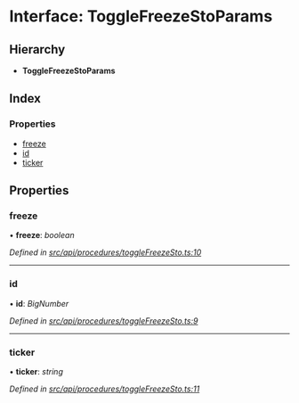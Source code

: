 # Interface: ToggleFreezeStoParams

## Hierarchy

* **ToggleFreezeStoParams**

## Index

### Properties

* [freeze](togglefreezestoparams.md#freeze)
* [id](togglefreezestoparams.md#id)
* [ticker](togglefreezestoparams.md#ticker)

## Properties

###  freeze

• **freeze**: *boolean*

*Defined in [src/api/procedures/toggleFreezeSto.ts:10](https://github.com/PolymathNetwork/polymesh-sdk/blob/7362b318/src/api/procedures/toggleFreezeSto.ts#L10)*

___

###  id

• **id**: *BigNumber*

*Defined in [src/api/procedures/toggleFreezeSto.ts:9](https://github.com/PolymathNetwork/polymesh-sdk/blob/7362b318/src/api/procedures/toggleFreezeSto.ts#L9)*

___

###  ticker

• **ticker**: *string*

*Defined in [src/api/procedures/toggleFreezeSto.ts:11](https://github.com/PolymathNetwork/polymesh-sdk/blob/7362b318/src/api/procedures/toggleFreezeSto.ts#L11)*
